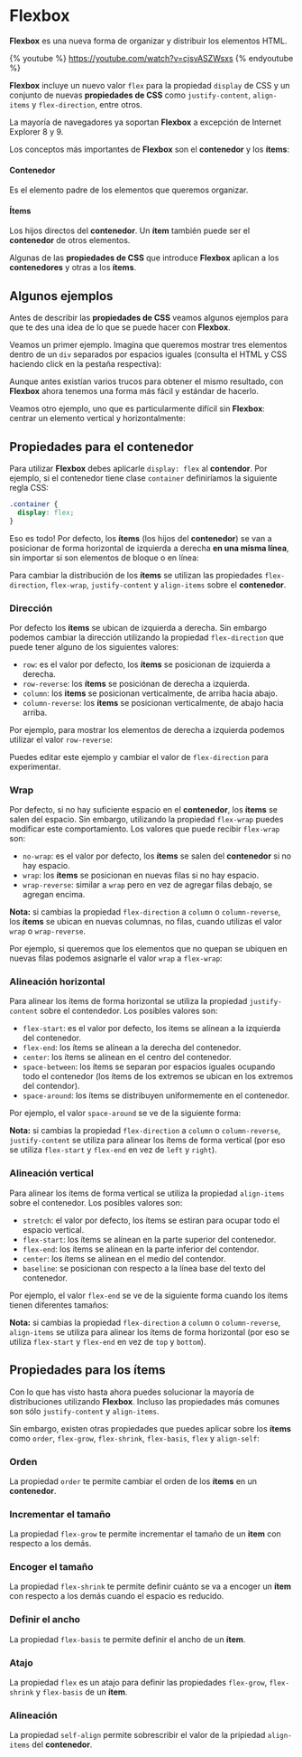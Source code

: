 # Flexbox

**Flexbox** es una nueva forma de organizar y distribuir los elementos HTML.

{% youtube %} https://youtube.com/watch?v=cjsvASZWsxs {% endyoutube %}

**Flexbox** incluye un nuevo valor `flex` para la propiedad `display` de CSS y un conjunto de nuevas **propiedades de CSS** como `justify-content`, `align-items` y `flex-direction`, entre otros.

La mayoría de navegadores ya soportan **Flexbox** a excepción de Internet Explorer 8 y 9.

Los conceptos más importantes de **Flexbox** son el **contenedor** y los **ítems**:

#### Contenedor

Es el elemento padre de los elementos que queremos organizar.

#### Ítems

Los hijos directos del **contenedor**. Un **ítem** también puede ser el **contenedor** de otros elementos.

Algunas de las **propiedades de CSS** que introduce **Flexbox** aplican a los **contenedores** y otras a los **ítems**.

## Algunos ejemplos

Antes de describir las **propiedades de CSS** veamos algunos ejemplos para que te des una idea de lo que se puede hacer con **Flexbox**.

Veamos un primer ejemplo. Imagína que queremos mostrar tres elementos dentro de un `div` separados por espacios iguales \(consulta el HTML y CSS haciendo click en la pestaña respectiva\):   

[](codepen://germanescobar/opZxBp)

Aunque antes existían varios trucos para obtener el mismo resultado, con **Flexbox** ahora tenemos una forma más fácil y estándar de hacerlo.

Veamos otro ejemplo, uno que es particularmente difícil sin **Flexbox**: centrar un elemento vertical y horizontalmente:

[](codepen://germanescobar/KZWQxV)

## Propiedades para el contenedor

Para utilizar **Flexbox** debes aplicarle `display: flex` al **contendor**. Por ejemplo, si el contenedor tiene clase `container` definiríamos la siguiente regla CSS:

```css
.container {
  display: flex;
}
```

Eso es todo! Por defecto, los **ítems** \(los hijos del **contenedor**\) se van a posicionar de forma horizontal de izquierda a derecha **en una misma línea**, sin importar si son elementos de bloque o en línea:

[](codepen://germanescobar/PEpQLr)

Para cambiar la distribución de los **ítems** se utilizan las propiedades `flex-direction`, `flex-wrap`, `justify-content` y `align-items` sobre el **contenedor**.

### Dirección

Por defecto los **ítems** se ubican de izquierda a derecha. Sin embargo podemos cambiar la dirección utilizando la propiedad `flex-direction` que puede tener alguno de los siguientes valores:

* `row`: es el valor por defecto, los **ítems** se posicionan de izquierda a derecha.
* `row-reverse`: los **ítems** se posiciónan de derecha a izquierda.
* `column`: los **items** se posicionan verticalmente, de arriba hacia abajo.
* `column-reverse`: los **ítems** se posicionan verticalmente, de abajo hacia arriba.

Por ejemplo, para mostrar los elementos de derecha a izquierda podemos utilizar el valor `row-reverse`:

[](codepen://germanescobar/xpqWZz)

Puedes editar este ejemplo y cambiar el valor de `flex-direction` para experimentar.

### Wrap

Por defecto, si no hay suficiente espacio en el **contenedor**, los **ítems** se salen del espacio. Sin embargo, utilizando la propiedad `flex-wrap` puedes modificar este comportamiento. Los valores que puede recibir `flex-wrap` son:

* `no-wrap`: es el valor por defecto, los **ítems** se salen del **contenedor** si no hay espacio.
* `wrap`: los **ítems** se posicionan en nuevas filas si no hay espacio.
* `wrap-reverse`: similar a `wrap` pero en vez de agregar filas debajo, se agregan encima.

**Nota:** si cambias la propiedad `flex-direction` a `column` o `column-reverse`, los **ítems** se ubican en nuevas columnas, no filas, cuando utilizas el valor `wrap` o `wrap-reverse`.

Por ejemplo, si queremos que los elementos que no quepan se ubiquen en nuevas filas podemos asignarle el valor `wrap` a `flex-wrap`:

[](codepen://germanescobar/rpydLp)

### Alineación horizontal

Para alinear los ítems de forma horizontal se utiliza la propiedad `justify-content` sobre el contendedor. Los posibles valores son:

* `flex-start`: es el valor por defecto, los items se alínean a la izquierda del contenedor.
* `flex-end`: los ítems se alínean a la derecha del contenedor.
* `center`: los ítems se alínean en el centro del contenedor.
* `space-between`: los ítems se separan por espacios iguales ocupando todo el contenedor \(los ítems de los extremos se ubican en los extremos del contendor\).
* `space-around`: los ítems se distribuyen uniformemente en el contenedor.

Por ejemplo, el valor `space-around` se ve de la siguiente forma:

[](codepen://germanescobar/vpxzJy)

**Nota:** si cambias la propiedad `flex-direction` a `column` o `column-reverse`, `justify-content` se utiliza para alinear los ítems de forma vertical \(por eso se utiliza `flex-start` y `flex-end` en vez de `left` y `right`\).

### Alineación vertical

Para alinear los ítems de forma vertical se utiliza la propiedad `align-items` sobre el contenedor. Los posibles valores son:

* `stretch`: el valor por defecto, los ítems se estiran para ocupar todo el espacio vertical.
* `flex-start`: los ítems se alínean en la parte superior del contenedor.
* `flex-end`: los ítems se alínean en la parte inferior del contendor.
* `center`: los ítems se alínean en el medio del contendor.
* `baseline`: se posicionan con respecto a la línea base del texto del contenedor.

Por ejemplo, el valor `flex-end` se ve de la siguiente forma cuando los ítems tienen diferentes tamaños:

[](codepen://germanescobar/xpqaXb)

**Nota:** si cambias la propiedad `flex-direction` a `column` o `column-reverse`, `align-items` se utiliza para alinear los ítems de forma horizontal \(por eso se utiliza `flex-start` y `flex-end` en vez de `top` y `bottom`\).

## Propiedades para los ítems

Con lo que has visto hasta ahora puedes solucionar la mayoría de distribuciones utilizando **Flexbox**. Incluso las propiedades más comunes son sólo `justify-content` y `align-items`.

Sin embargo, existen otras propiedades que puedes aplicar sobre los **ítems** como `order`, `flex-grow`, `flex-shrink`, `flex-basis`, `flex` y `align-self`:

### Orden

La propiedad `order` te permite cambiar el orden de los **ítems** en un **contenedor**.

### Incrementar el tamaño

La propiedad `flex-grow` te permite incrementar el tamaño de un **item** con respecto a los demás.

### Encoger el tamaño

La propiedad `flex-shrink` te permite definir cuánto se va a encoger un **ítem** con respecto a los demás cuando el espacio es reducido.

### Definir el ancho

La propiedad `flex-basis` te permite definir el ancho de un **ítem**.

### Atajo

La propiedad `flex` es un atajo para definir las propiedades `flex-grow`, `flex-shrink` y `flex-basis` de un **ítem**.

### Alineación

La propiedad `self-align` permite sobrescribir el valor de la pripiedad `align-items` del **contenedor**.
